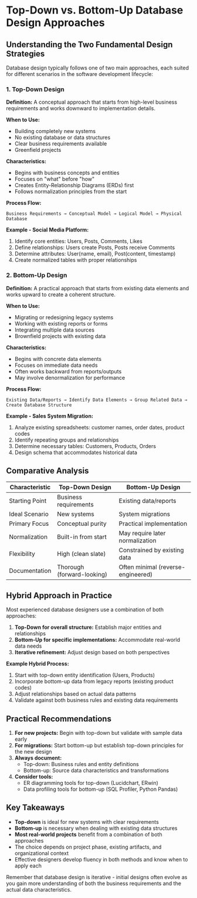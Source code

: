 # Top-Down vs. Bottom-Up Database Design Approaches

## Understanding the Two Fundamental Design Strategies

Database design typically follows one of two main approaches, each suited for different scenarios in the software development lifecycle:

### 1. Top-Down Design
**Definition:** A conceptual approach that starts from high-level business requirements and works downward to implementation details.

**When to Use:**
- Building completely new systems
- No existing database or data structures
- Clear business requirements available
- Greenfield projects

**Characteristics:**
- Begins with business concepts and entities
- Focuses on "what" before "how"
- Creates Entity-Relationship Diagrams (ERDs) first
- Follows normalization principles from the start

**Process Flow:**
```
Business Requirements → Conceptual Model → Logical Model → Physical Database
```

**Example - Social Media Platform:**
1. Identify core entities: Users, Posts, Comments, Likes
2. Define relationships: Users create Posts, Posts receive Comments
3. Determine attributes: User(name, email), Post(content, timestamp)
4. Create normalized tables with proper relationships

### 2. Bottom-Up Design
**Definition:** A practical approach that starts from existing data elements and works upward to create a coherent structure.

**When to Use:**
- Migrating or redesigning legacy systems
- Working with existing reports or forms
- Integrating multiple data sources
- Brownfield projects with existing data

**Characteristics:**
- Begins with concrete data elements
- Focuses on immediate data needs
- Often works backward from reports/outputs
- May involve denormalization for performance

**Process Flow:**
```
Existing Data/Reports → Identify Data Elements → Group Related Data → Create Database Structure
```

**Example - Sales System Migration:**
1. Analyze existing spreadsheets: customer names, order dates, product codes
2. Identify repeating groups and relationships
3. Determine necessary tables: Customers, Products, Orders
4. Design schema that accommodates historical data

## Comparative Analysis

| Characteristic       | Top-Down Design               | Bottom-Up Design               |
|----------------------|-------------------------------|--------------------------------|
| Starting Point       | Business requirements         | Existing data/reports          |
| Ideal Scenario       | New systems                   | System migrations              |
| Primary Focus        | Conceptual purity             | Practical implementation       |
| Normalization        | Built-in from start           | May require later normalization|
| Flexibility          | High (clean slate)            | Constrained by existing data   |
| Documentation        | Thorough (forward-looking)    | Often minimal (reverse-engineered)|

## Hybrid Approach in Practice

Most experienced database designers use a combination of both approaches:

1. **Top-Down for overall structure:** Establish major entities and relationships
2. **Bottom-Up for specific implementations:** Accommodate real-world data needs
3. **Iterative refinement:** Adjust design based on both perspectives

**Example Hybrid Process:**
1. Start with top-down entity identification (Users, Products)
2. Incorporate bottom-up data from legacy reports (existing product codes)
3. Adjust relationships based on actual data patterns
4. Validate against both business rules and existing data requirements

## Practical Recommendations

1. **For new projects:** Begin with top-down but validate with sample data early
2. **For migrations:** Start bottom-up but establish top-down principles for the new design
3. **Always document:** 
   - Top-down: Business rules and entity definitions
   - Bottom-up: Source data characteristics and transformations
4. **Consider tools:** 
   - ER diagramming tools for top-down (Lucidchart, ERwin)
   - Data profiling tools for bottom-up (SQL Profiler, Python Pandas)

## Key Takeaways

- **Top-down** is ideal for new systems with clear requirements
- **Bottom-up** is necessary when dealing with existing data structures
- **Most real-world projects** benefit from a combination of both approaches
- The choice depends on project phase, existing artifacts, and organizational context
- Effective designers develop fluency in both methods and know when to apply each

Remember that database design is iterative - initial designs often evolve as you gain more understanding of both the business requirements and the actual data characteristics.